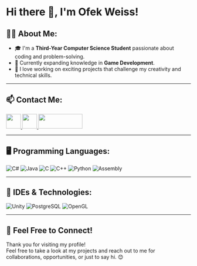 # Hi there 👋, I'm Ofek Weiss!

## 🧑‍💻 About Me:
- 🎓 I'm a **Third-Year Computer Science Student** passionate about coding and problem-solving.
- 🌱 Currently expanding knowledge in **Game Development**.
- 🚀 I love working on exciting projects that challenge my creativity and technical skills.

---

## 📫 Contact Me:
<a href="https://github.com/Ofek-Weiss">
  <img src="https://raw.githubusercontent.com/your-username/profile-icons/main/github-icon.png" width="40" height="40">
</a>
<a href="https://linkedin.com/in/ofek-weiss">
  <img src="https://raw.githubusercontent.com/your-username/profile-icons/main/linkedin-icon.png" width="40" height="40">
</a>
<a href="mailto:ofekweiss3@gmail.com">
  <img src="https://img.shields.io/badge/Gmail-D14836?style=for-the-badge&logo=gmail&logoColor=white" width="120" height="40">
</a>

---

## 🖥️ Programming Languages:
![C#](https://img.shields.io/badge/C%23-239120?style=for-the-badge&logo=c-sharp&logoColor=white)
![Java](https://img.shields.io/badge/Java-ED8B00?style=for-the-badge&logo=java&logoColor=white)
![C](https://img.shields.io/badge/C-00599C?style=for-the-badge&logo=c&logoColor=white)
![C++](https://img.shields.io/badge/C++-00599C?style=for-the-badge&logo=c%2B%2B&logoColor=white)
![Python](https://img.shields.io/badge/Python-3776AB?style=for-the-badge&logo=python&logoColor=white)
![Assembly](https://img.shields.io/badge/Assembly-6E4C13?style=for-the-badge&logo=asm&logoColor=white)

---

## 🔧 IDEs & Technologies:
![Unity](https://img.shields.io/badge/Unity-100000?style=for-the-badge&logo=unity&logoColor=white)
![PostgreSQL](https://img.shields.io/badge/PostgreSQL-316192?style=for-the-badge&logo=postgresql&logoColor=white)
![OpenGL](https://img.shields.io/badge/OpenGL-5586A4?style=for-the-badge&logo=opengl&logoColor=white)

---

## 💬 Feel Free to Connect!
Thank you for visiting my profile!  
Feel free to take a look at my projects and reach out to me for collaborations, opportunities, or just to say hi. 😊
